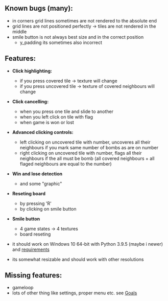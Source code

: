 ## Known bugs (many):
- in corners grid lines sometimes are not rendered to the absolute end
- grid lines are not positioned perfectly -> tiles are not rendered in
the middle
- smile button is not always best size and in the correct position 
    - y_padding its sometimes also incorrect

## Features:
- **Click highlighting:**
    - if you press covered tile -> texture will change
    - if you press uncovered tile -> texture of covered neighbours will change

- **Click cancelling:**
    - when you press one tile and slide to another
    - when you left click on tile with flag
    - when game is won or lost 

- **Advanced clicking controls:**
    - left clicking on uncovered tile with number, uncoveres all their neighbours if you mark same number of bombs as are on number
    - right clicking on uncovered tile with number, flags all their neighbours if the all must be bomb (all covered neighbours + all flaged neighbours are equal to the number)

- **Win and lose detection**
    - and some "graphic"

- **Reseting board** 
    - by pressing 'R'
    - by clicking on smile button

- **Smile button**
    - 4 game states -> 4 textures
    - board reseting

- it should work on Windows 10 64-bit with Python 3.9.5 (maybe i newer) and [requirements](https://github.com/RealTigerCZ/minesweeper/blob/master/requirements.txt)
- its somewhat resizable and should work with other resolutions



## Missing features:
- gameloop
- lots of other thing like settings, proper menu etc. see [Goals](https://github.com/RealTigerCZ/minesweeper/blob/master/readme.md#goals)